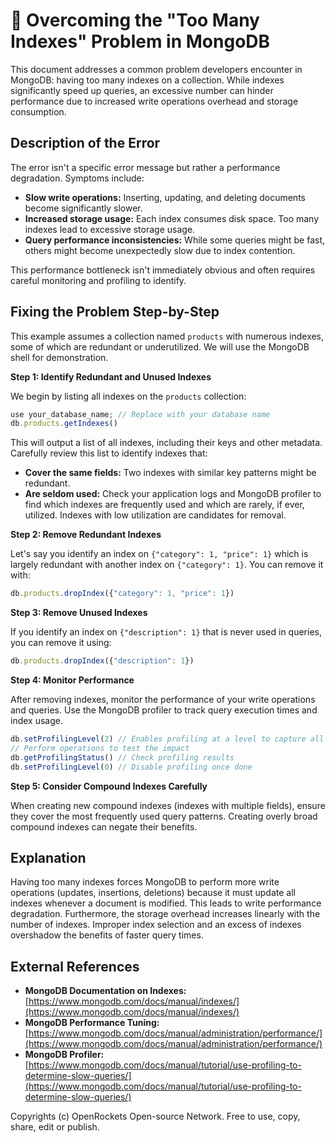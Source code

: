 # 🐞 Overcoming the "Too Many Indexes" Problem in MongoDB


This document addresses a common problem developers encounter in MongoDB: having too many indexes on a collection.  While indexes significantly speed up queries, an excessive number can hinder performance due to increased write operations overhead and storage consumption.

## Description of the Error

The error isn't a specific error message but rather a performance degradation.  Symptoms include:

* **Slow write operations:**  Inserting, updating, and deleting documents become significantly slower.
* **Increased storage usage:**  Each index consumes disk space.  Too many indexes lead to excessive storage usage.
* **Query performance inconsistencies:** While some queries might be fast, others might become unexpectedly slow due to index contention.

This performance bottleneck isn't immediately obvious and often requires careful monitoring and profiling to identify.

## Fixing the Problem Step-by-Step

This example assumes a collection named `products` with numerous indexes, some of which are redundant or underutilized. We will use the MongoDB shell for demonstration.

**Step 1: Identify Redundant and Unused Indexes**

We begin by listing all indexes on the `products` collection:

```javascript
use your_database_name; // Replace with your database name
db.products.getIndexes()
```

This will output a list of all indexes, including their keys and other metadata.  Carefully review this list to identify indexes that:

* **Cover the same fields:**  Two indexes with similar key patterns might be redundant.
* **Are seldom used:** Check your application logs and MongoDB profiler to find which indexes are frequently used and which are rarely, if ever, utilized.  Indexes with low utilization are candidates for removal.

**Step 2: Remove Redundant Indexes**

Let's say you identify an index on `{"category": 1, "price": 1}` which is largely redundant with another index on `{"category": 1}`.  You can remove it with:

```javascript
db.products.dropIndex({"category": 1, "price": 1})
```

**Step 3: Remove Unused Indexes**

If you identify an index on `{"description": 1}` that is never used in queries, you can remove it using:

```javascript
db.products.dropIndex({"description": 1})
```

**Step 4: Monitor Performance**

After removing indexes, monitor the performance of your write operations and queries. Use the MongoDB profiler to track query execution times and index usage.

```javascript
db.setProfilingLevel(2) // Enables profiling at a level to capture all queries
// Perform operations to test the impact
db.getProfilingStatus() // Check profiling results
db.setProfilingLevel(0) // Disable profiling once done
```

**Step 5: Consider Compound Indexes Carefully**

When creating new compound indexes (indexes with multiple fields), ensure they cover the most frequently used query patterns. Creating overly broad compound indexes can negate their benefits.


## Explanation

Having too many indexes forces MongoDB to perform more write operations (updates, insertions, deletions) because it must update all indexes whenever a document is modified. This leads to write performance degradation.  Furthermore, the storage overhead increases linearly with the number of indexes.  Improper index selection and an excess of indexes overshadow the benefits of faster query times.


## External References

* **MongoDB Documentation on Indexes:** [https://www.mongodb.com/docs/manual/indexes/](https://www.mongodb.com/docs/manual/indexes/)
* **MongoDB Performance Tuning:** [https://www.mongodb.com/docs/manual/administration/performance/](https://www.mongodb.com/docs/manual/administration/performance/)
* **MongoDB Profiler:** [https://www.mongodb.com/docs/manual/tutorial/use-profiling-to-determine-slow-queries/](https://www.mongodb.com/docs/manual/tutorial/use-profiling-to-determine-slow-queries/)


Copyrights (c) OpenRockets Open-source Network. Free to use, copy, share, edit or publish.

